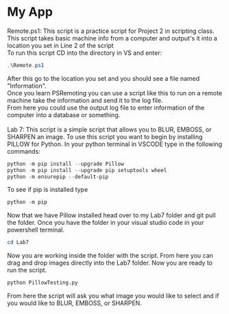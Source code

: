My App
======
Remote.ps1:
This script is a practice script for Project 2 in scripting class. 
<br />
This script takes basic machine info from a computer and output's it into a location you set in Line 2 of the script
<br />
To run this script CD into the directory in VS and enter:
<br />
```Powershell
.\Remote.ps1
```
After this go to the location you set and you should see a file named "Information".
<br />
Once you learn PSRemoting you can use a script like this to run on a remote machine take the information and send it to the log file.
<br />
From here you could use the output log file to enter information of the computer into a database or something.
<br />
<br />
Lab 7:
This script is a simple script that allows you to BLUR, EMBOSS, or SHARPEN an image.
To use this script you want to begin by installing PILLOW for Python.
In your python terminal in VSCODE type in the following commands:
```PowerShell
python -m pip install --upgrade Pillow
python -m pip install --upgrade pip setuptools wheel
python -m ensurepip --default-pip
```
To see if pip is installed type
```PowerShell
python -m pip
```
Now that we have Pillow installed head over to my Lab7 folder and git pull the folder.
Once you have the folder in your visual studio code in your powershell terminal.
```PowerShell
cd Lab7
```
Now you are working inside the folder with the script. From here you can drag and drop images directly into the Lab7 folder.
Now you are ready to run the script.
```Python
python PillowTesting.py
```
From here the script will ask you what image you would like to select and if you would like to BLUR, EMBOSS, or SHARPEN.
